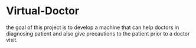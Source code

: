 # Virtual-Doctor
the goal of this project is to develop a machine that can help doctors in diagnosing patient and also give precautions to the patient prior to a doctor visit. 
